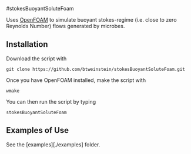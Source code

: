 #stokesBuoyantSoluteFoam

Uses [OpenFOAM](https://github.com/OpenFOAM) to simulate buoyant stokes-regime (i.e. close to zero Reynolds Number) flows generated by microbes.

## Installation

Download the script with

``git clone https://github.com/btweinstein/stokesBuoyantSoluteFoam.git``

Once you have OpenFOAM installed, make the script with

``wmake``

You can then run the script by typing

``stokesBuoyantSoluteFoam``

## Examples of Use

See the [examples][./examples] folder. 
